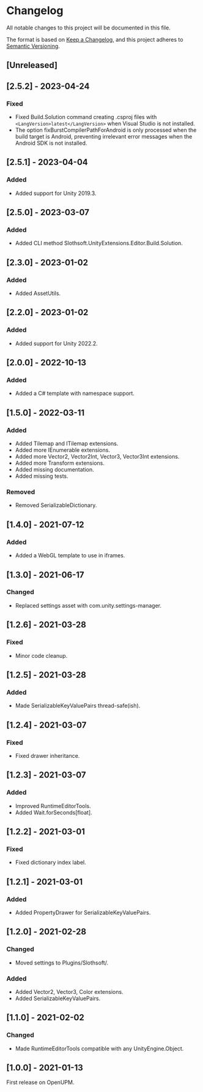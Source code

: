 # Changelog

All notable changes to this project will be documented in this file.

The format is based on [Keep a Changelog](https://keepachangelog.com/en/1.0.0/),
and this project adheres to [Semantic Versioning](https://semver.org/spec/v2.0.0.html).

## [Unreleased]

## [2.5.2] - 2023-04-24

### Fixed
- Fixed Build.Solution command creating .csproj files with `<LangVersion>latest</LangVersion>` when Visual Studio is not installed.
- The option fixBurstCompilerPathForAndroid is only processed when the build target is Android, preventing irrelevant error messages when the Android SDK is not installed.

## [2.5.1] - 2023-04-04

### Added
- Added support for Unity 2019.3.

## [2.5.0] - 2023-03-07

### Added
- Added CLI method Slothsoft.UnityExtensions.Editor.Build.Solution.

## [2.3.0] - 2023-01-02

### Added
- Added AssetUtils.

## [2.2.0] - 2023-01-02

### Added
- Added support for Unity 2022.2.

## [2.0.0] - 2022-10-13

### Added
- Added a C# template with namespace support.

## [1.5.0] - 2022-03-11

### Added
- Added Tilemap and ITilemap extensions.
- Added more IEnumerable extensions.
- Added more Vector2, Vector2Int, Vector3, Vector3Int extensions.
- Added more Transform extensions.
- Added missing documentation.
- Added missing tests.

### Removed
- Removed SerializableDictionary.

## [1.4.0] - 2021-07-12

### Added
- Added a WebGL template to use in iframes.

## [1.3.0] - 2021-06-17

### Changed
- Replaced settings asset with com.unity.settings-manager.

## [1.2.6] - 2021-03-28

### Fixed
- Minor code cleanup.

## [1.2.5] - 2021-03-28

### Added
- Made SerializableKeyValuePairs thread-safe(ish).

## [1.2.4] - 2021-03-07

### Fixed
- Fixed drawer inheritance.

## [1.2.3] - 2021-03-07

### Added
- Improved RuntimeEditorTools.
- Added Wait.forSeconds[float].

## [1.2.2] - 2021-03-01

### Fixed
- Fixed dictionary index label.

## [1.2.1] - 2021-03-01

### Added
- Added PropertyDrawer for SerializableKeyValuePairs.

## [1.2.0] - 2021-02-28

### Changed
- Moved settings to Plugins/Slothsoft/.

### Added
- Added Vector2, Vector3, Color extensions.
- Added SerializableKeyValuePairs.

## [1.1.0] - 2021-02-02

### Changed
- Made RuntimeEditorTools compatible with any UnityEngine.Object.

## [1.0.0] - 2021-01-13
First release on OpenUPM.